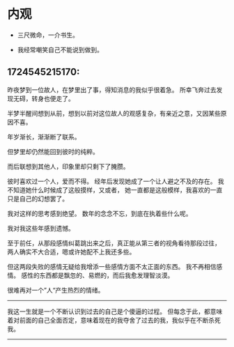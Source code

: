 # 内观

- 三尺微命，一介书生。

- 我经常嘲笑自己不能说到做到。

## 1724545215170:

昨夜梦到一位故人，在梦里出了事，得知消息的我似乎很着急。 所幸飞奔过去发现无碍，转身也便走了。

半梦半醒间想到从前，想到以前对这位故人的观感复杂，有亲近之意，又因某些原因不喜。

年岁渐长，渐渐断了联系。

但梦里却仍然能回到彼时的纯粹。

而后联想到其他人，印象里却只剩下了腌臜。

彼时喜欢过一个人，爱而不得。 经年后发现她成了一个让人避之不及的存在。 我不知道她什么时候成了这般摸样，又或者， 她一直都是这般模样，我喜欢的一直只是自己的幻想罢了。

我对这样的思考感到绝望。 数年的念念不忘，到底在执着些什么呢。

我对我这些年感到遗憾。

至于前任，从那段感情纠葛跳出来之后，真正能从第三者的视角看待那段过往， 两人确实不大合适，嗯或许她配不上我还多些。

但这两段失败的感情无疑给我增添一些感情方面不太正面的东西。 我不再相信感情。 感性的东西都是飘忽的、易燃的，而后我愈发理智淡漠。

很难再对一个”人“产生热烈的情绪。

---

我这一生就是一个不断认识到过去的自己是个傻逼的过程。 但每念于此，都意味着对前面的自己全面否定，意味着现在的我夺舍了过去的我，我似乎在不断杀死我。

---
